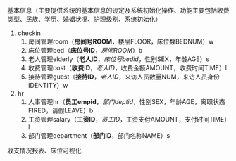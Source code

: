 基本信息（主要提供系统的基本信息的设定及系统初始化操作、功能主要包括收费类型、民族、学历、婚姻状况、护理级别、系统初始化）

1. checkin
   1. 房间管理room（**房间号ROOM**，楼层FLOOR，床位数BEDNUM）w
   2. 床位管理bed（**床位号ID**，*房间ROOM*）b
   3. 老人管理elderly（**老人ID**，*床位号bedid*，性别SEX，年龄AGE）s
   4. 收费管理cost（**收费ID**，*老人ID*，收费金额AMOUNT，收费时间TIME）l
   5. 接待管理guest（**接待ID**，*老人ID*，来访人员数量NUM，来访人员身份IDENTITY）w
2. hr
   1. 人事管理hr（**员工empid**，*部门deptid*，性别SEX，年龄AGE，离职状态FIRED，请假LEAVE）b
   2. 工资管理salary（**工资ID**，*员工ID*，工资支付AMOUNT，支付时间TIME）l
   3. 部门管理department（**部门ID**，部门名称NAME）s

收支情况报表、床位可视化

